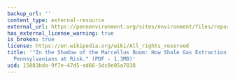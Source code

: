 ```yaml
---
backup_url: ''
content_type: external-resource
external_url: https://pennenvironment.org/sites/environment/files/reports/In%20the%20Shadow%20of%20the%20Marcellus%20Boom.pdf
has_external_license_warning: true
is_broken: true
license: https://en.wikipedia.org/wiki/All_rights_reserved
title: '"In the Shadow of the Marcellus Boom: How Shale Gas Extraction Puts Vulnerable
  Pennsylvanians at Risk." (PDF - 1.3MB)'
uid: 15083bda-9f7e-47d5-ad66-5dc0e05a7838
---
```

